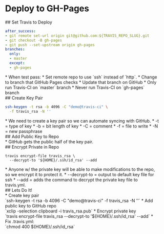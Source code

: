 # Deploy to GH-Pages

<section>
## Set Travis to Deploy

```yaml
after_success:
- git remote set-url origin git@github.com:${TRAVIS_REPO_SLUG}.git
- git checkout -B gh-pages
- git push --set-upstream origin gh-pages
branches:
  only:
  - master
  except:
  - gh-pages
```

<aside class="notes">
* When test pass:
  * Set remote repo to use `ssh` instead of `http`.
  * Change to branch that GitHub Pages checks
  * Update that branch on GitHub
* Only run Travis-CI on `master` branch
* Never run Travis-CI on `gh-pages` branch

</aside>
</section>
<!-- -->

<section>
## Create Key Pair

```bash
ssh-keygen -t rsa -b 4096 -C "demo@travis-ci" \
  -f travis_rsa -N ''
```

<aside class="notes">
* We need to create a key pair so we can automate syncing with GitHub.
* -t = type of key
* -b = bit length of key
* -C = comment
* -f = file to write
* -N = new passphrase

</aside>
</section>
<!-- -->

<section>
## Add Public Key to Repo

<aside class="notes">
* GitHub gets the public half of the key pair.

</aside>
</section>
<!-- -->

<section>
## Encrypt Private in Repo

```
travis encrypt-file travis_rsa \
  --decrypt-to '${HOME}/.ssh/id_rsa' --add
```

<aside class="notes">
* Anyone w/ the private key will be able to make modifications to the repo, so we encrypt it to protect it.
* --decrypt-to = output to default key file for ssh
* --add = adds the command to decrypt the private key file to travis.yml.

</aside>
</section>
<!-- -->

<section>
## Lets Do It!

<aside class="notes">
* Create key pair<br />`ssh-keygen -t rsa -b 4096 -C "demo@travis-ci" -f travis_rsa -N ''`
* Add public key to GitHub repo<br />`xclip -selection clipboard -i travis_rsa.pub`
* Encrypt private key<br />`travis encrypt-file travis_rsa --decrypt-to '${HOME}/.ssh/id_rsa' --add`
* Fix .travis.yml:<br />`chmod 400 ${HOME}/.ssh/id_rsa`

</aside>
</section>
<!-- -->

<!--
-->
